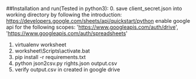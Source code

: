 ##Installation and run(Tested in python3):
0. save client_secret.json into working directory by following the introduction: https://developers.google.com/sheets/api/quickstart/python
   enable google api for the following scopes:
	  'https://www.googleapis.com/auth/drive',
      'https://www.googleapis.com/auth/spreadsheets'
1. virtualenv worksheet
2. worksheet\Scripts\activate.bat
3. pip install -r requirements.txt
4. python json2csv.py rights.json output.csv
5. verify output.csv in created in google drive
